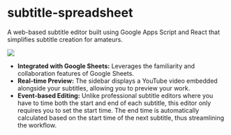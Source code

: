 # subtitle-spreadsheet

A web-based subtitle editor built using Google Apps Script and React that simplifies subtitle creation for amateurs.

![](https://im.dt.in.th/ipfs/bafybeibnluvrqs6kzotodhnlcckayz7uwqhny6nw3kfhn2u4qabvpr2mge/image.webp)

- **Integrated with Google Sheets:** Leverages the familiarity and collaboration features of Google Sheets.
- **Real-time Preview:** The sidebar displays a YouTube video embedded alongside your subtitles, allowing you to preview your work.
- **Event-based Editing:** Unlike professional subtitle editors where you have to time both the start and end of each subtitle, this editor only requires you to set the start time. The end time is automatically calculated based on the start time of the next subtitle, thus streamlining the workflow.
